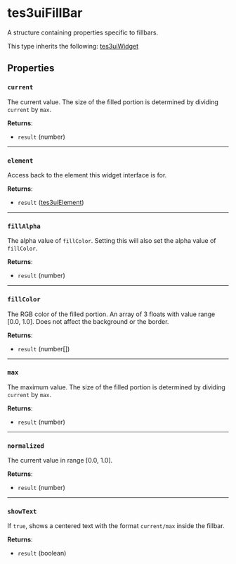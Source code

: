 # tes3uiFillBar
<div class="search_terms" style="display: none">tes3uifillbar, fillbar</div>

<!---
	This file is autogenerated. Do not edit this file manually. Your changes will be ignored.
	More information: https://github.com/MWSE/MWSE/tree/master/docs
-->

A structure containing properties specific to fillbars.

This type inherits the following: [tes3uiWidget](../types/tes3uiWidget.md)
## Properties

### `current`
<div class="search_terms" style="display: none">current</div>

The current value. The size of the filled portion is determined by dividing `current` by `max`.

**Returns**:

* `result` (number)

***

### `element`
<div class="search_terms" style="display: none">element</div>

Access back to the element this widget interface is for.

**Returns**:

* `result` ([tes3uiElement](../types/tes3uiElement.md))

***

### `fillAlpha`
<div class="search_terms" style="display: none">fillalpha</div>

The alpha value of `fillColor`. Setting this will also set the alpha value of `fillColor`.

**Returns**:

* `result` (number)

***

### `fillColor`
<div class="search_terms" style="display: none">fillcolor</div>

The RGB color of the filled portion. An array of 3 floats with value range [0.0, 1.0]. Does not affect the background or the border.

**Returns**:

* `result` (number[])

***

### `max`
<div class="search_terms" style="display: none">max</div>

The maximum value. The size of the filled portion is determined by dividing `current` by `max`.

**Returns**:

* `result` (number)

***

### `normalized`
<div class="search_terms" style="display: none">normalized</div>

The current value in range [0.0, 1.0].

**Returns**:

* `result` (number)

***

### `showText`
<div class="search_terms" style="display: none">showtext, text</div>

If `true`, shows a centered text with the format `current/max` inside the fillbar.

**Returns**:

* `result` (boolean)


